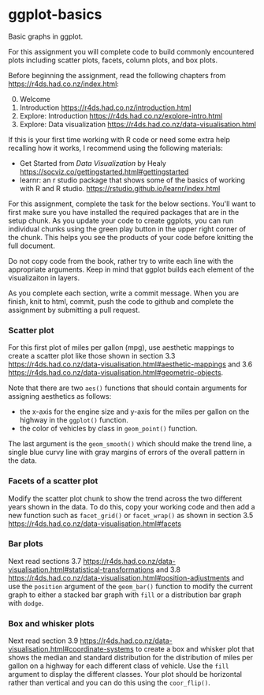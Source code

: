# ggplot-basics
Basic graphs in ggplot.

For this assignment you will complete code to build commonly encountered plots including scatter plots, facets, column plots, and box plots.

Before beginning the assignment, read the following chapters from https://r4ds.had.co.nz/index.html:

0. Welcome
1. Introduction https://r4ds.had.co.nz/introduction.html
2. Explore: Introduction https://r4ds.had.co.nz/explore-intro.html
3. Explore: Data visualization https://r4ds.had.co.nz/data-visualisation.html

If this is your first time working with R code or need some extra help recalling how it works, I recommend using the following materials:

- Get Started from *Data Visualization* by Healy https://socviz.co/gettingstarted.html#gettingstarted
- learnr: an r studio package that shows some of the basics of working with R and R studio. https://rstudio.github.io/learnr/index.html 

For this assignment, complete the task for the below sections. You'll want to first make sure you have installed the required packages that are in the setup chunk. As you update your code to create ggplots, you can run individual chunks using the green play button in the upper right corner of the chunk. This helps you see the products of your code before knitting the full document.

Do not copy code from the book, rather try to write each line with the appropriate arguments. Keep in mind that ggplot builds each element of the visualizaiton in layers. 

As you complete each section, write a commit message. When you are finish, knit to html, commit, push the code to github and complete the assignment by submitting a pull request.

### Scatter plot
 
For this first plot of miles per gallon (mpg), use aesthetic mappings to create a scatter plot like those shown in section 3.3
https://r4ds.had.co.nz/data-visualisation.html#aesthetic-mappings and 3.6 https://r4ds.had.co.nz/data-visualisation.html#geometric-objects. 

Note that there are two `aes()` functions that should contain arguments for assigning aesthetics as follows: 

- the x-axis for the engine size and y-axis for the miles per gallon on the highway in the `ggplot()` function.
- the color of vehicles by class in `geom_point()` function.

The last argument is the `geom_smooth()` which should make the trend line, a single blue curvy line with gray margins of errors of the overall pattern in the data.

### Facets of a scatter plot

Modify the scatter plot chunk to show the trend across the two different years shown in the data. 
To do this, copy your working code and then add a new function such as `facet_grid()` or `facet_wrap()` as shown in section 3.5 https://r4ds.had.co.nz/data-visualisation.html#facets 

### Bar plots

Next read sections 3.7 https://r4ds.had.co.nz/data-visualisation.html#statistical-transformations and 3.8 https://r4ds.had.co.nz/data-visualisation.html#position-adjustments and use the `position` argument of the `geom_bar()` function to modify the current graph to either a stacked bar graph with `fill` or a distribution bar graph with `dodge`.


### Box and whisker plots

Next read section 3.9 https://r4ds.had.co.nz/data-visualisation.html#coordinate-systems to create a box and whisker plot that shows the median and standard distribution for the distribution of miles per gallon on a highway for each different class of vehicle. Use the `fill` argument to display the different classes. Your plot should be horizontal rather than vertical and you can do this using the `coor_flip()`.
